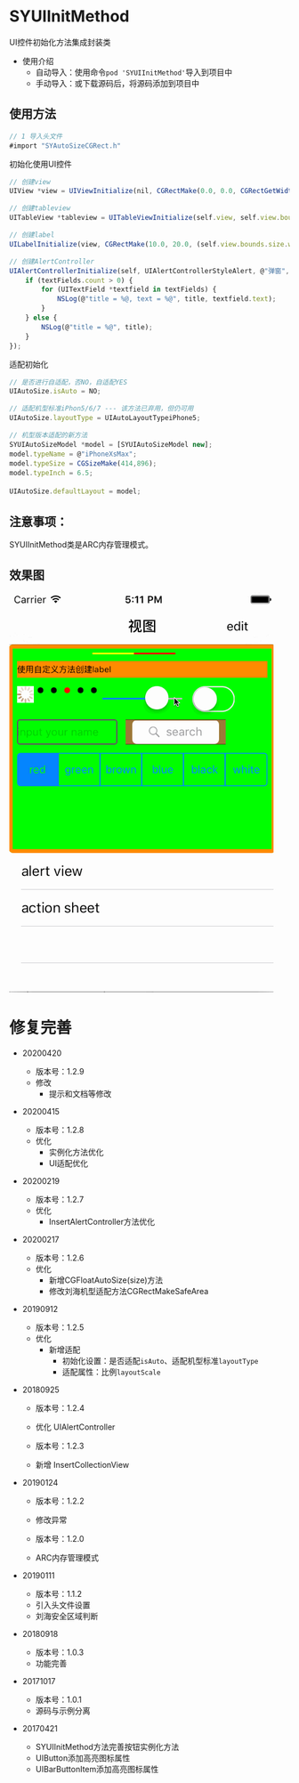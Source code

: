 # SYUIInitMethod
UI控件初始化方法集成封装类


* 使用介绍
  * 自动导入：使用命令`pod 'SYUIInitMethod'`导入到项目中
  * 手动导入：或下载源码后，将源码添加到项目中
  
  
## 使用方法
~~~ javascript
// 1 导入头文件 
#import "SYAutoSizeCGRect.h"
~~~ 

初始化使用UI控件 
~~~ javascript
// 创建view
UIView *view = UIViewInitialize(nil, CGRectMake(0.0, 0.0, CGRectGetWidth(self.view.bounds), 250.0), [UIColor greenColor], 5.0, [UIColor orangeColor], 5.0);
~~~ 

~~~ javascript
// 创建tableview
UITableView *tableview = UITableViewInitialize(self.view, self.view.bounds, self, self, UITableViewStylePlain, UITableViewCellSeparatorStyleSingleLine);
~~~ 

~~~ javascript
// 创建label
UILabelInitialize(view, CGRectMake(10.0, 20.0, (self.view.bounds.size.width - 10.0 * 2), 20.0), NSTextAlignmentLeft, @"使用自定义方法创建label", [UIFont systemFontOfSize:10.0], [UIColor blackColor], NO);
~~~ 

~~~ javascript
// 创建AlertController
UIAlertControllerInitialize(self, UIAlertControllerStyleAlert, @"弹窗", @"提示信息与编辑", @[@"大兄弟在哪里", @"小老弟在哪里"], @[@"取消", @"大兄弟", @"小老弟", @"确定"], ^(int index, NSString *title, NSArray *textFields) {
    if (textFields.count > 0) {
        for (UITextField *textfield in textFields) {
            NSLog(@"title = %@, text = %@", title, textfield.text);
        }
    } else {
        NSLog(@"title = %@", title);
    }
});
~~~ 

适配初始化
~~~ javascript
// 是否进行自适配，否NO，自适配YES
UIAutoSize.isAuto = NO; 
~~~ 

~~~ javascript
// 适配机型标准iPhon5/6/7 --- 该方法已弃用，但仍可用
UIAutoSize.layoutType = UIAutoLayoutTypeiPhone5; 
~~~ 

~~~ javascript
// 机型版本适配的新方法
SYUIAutoSizeModel *model = [SYUIAutoSizeModel new];
model.typeName = @"iPhoneXsMax";
model.typeSize = CGSizeMake(414,896);
model.typeInch = 6.5;

UIAutoSize.defaultLayout = model;
~~~

## 注意事项：
SYUIInitMethod类是ARC内存管理模式。

## 效果图
![效果图](./DemoUICreate/UIImage.gif)

# 修复完善
* 20200420
  * 版本号：1.2.9
  * 修改
    * 提示和文档等修改

* 20200415
  * 版本号：1.2.8
  * 优化
    * 实例化方法优化
    * UI适配优化
    
* 20200219 
  * 版本号：1.2.7
  * 优化
    * InsertAlertController方法优化

* 20200217
  * 版本号：1.2.6
  * 优化
    * 新增CGFloatAutoSize(size)方法
    * 修改刘海机型适配方法CGRectMakeSafeArea

* 20190912
  * 版本号：1.2.5
  * 优化
    * 新增适配
      * 初始化设置：是否适配`isAuto`、适配机型标准`layoutType`
      * 适配属性：比例`layoutScale`

* 20180925
  * 版本号：1.2.4
  * 优化 UIAlertController
  
  * 版本号：1.2.3
  * 新增 InsertCollectionView

* 20190124
  * 版本号：1.2.2
  * 修改异常

  * 版本号：1.2.0
  * ARC内存管理模式

* 20190111
  * 版本号：1.1.2
  * 引入头文件设置
  * 刘海安全区域判断

* 20180918
  * 版本号：1.0.3
  * 功能完善

* 20171017
  * 版本号：1.0.1
  * 源码与示例分离
  
* 20170421
  * SYUIInitMethod方法完善按钮实例化方法
  * UIButton添加高亮图标属性
  * UIBarButtonItem添加高亮图标属性
